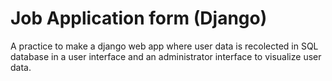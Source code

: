 # Job Application form (Django)

A practice to make a django web app where user data is 
recolected in SQL database in a user interface and an administrator interface to visualize user data.